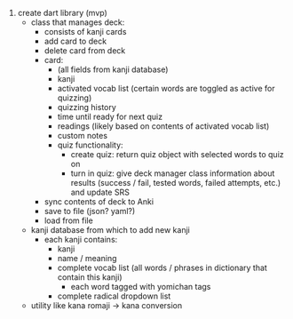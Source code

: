 

1. create dart library (mvp)
   - class that manages deck:
     - consists of kanji cards
     - add card to deck
     - delete card from deck
     - card:
       - (all fields from kanji database)
       - kanji
       - activated vocab list (certain words are toggled as active for quizzing)
       - quizzing history
       - time until ready for next quiz
       - readings (likely based on contents of activated vocab list)
       - custom notes
       - quiz functionality:
         - create quiz: return quiz object with selected words to quiz on
         - turn in quiz: give deck manager class information about results (success / fail, tested words, failed attempts, etc.) and update SRS
     - sync contents of deck to Anki
     - save to file (json? yaml?)
     - load from file
   - kanji database from which to add new kanji
     - each kanji contains:
       - kanji
       - name / meaning
       - complete vocab list (all words / phrases in dictionary that contain this kanji)
         - each word tagged with yomichan tags
       - complete radical dropdown list
   - utility like kana romaji -> kana conversion